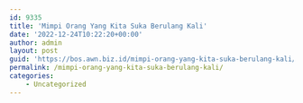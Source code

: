 ```yaml
---
id: 9335
title: 'Mimpi Orang Yang Kita Suka Berulang Kali'
date: '2022-12-24T10:22:20+00:00'
author: admin
layout: post
guid: 'https://bos.awn.biz.id/mimpi-orang-yang-kita-suka-berulang-kali/'
permalink: /mimpi-orang-yang-kita-suka-berulang-kali/
categories:
    - Uncategorized
---
```


